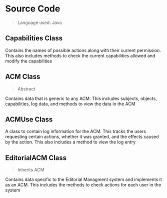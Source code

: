 # Source Code
> Language used: Java

## Capabilities Class
Contains the names of possible actions along with their current permission. This also includes methods to check the current capabilities allowed and modify the capabilities

## ACM Class
> Abstract  

Contains data that is generic to any ACM. This includes subjects, objects, capabilities, log data, and methods to view the data in the ACM

## ACMUse Class
A class to contain log information for the ACM. This tracks the users requesting certain actions, whether it was granted, and the effects caused by the action. This also includes a method to view the log entry

## EditorialACM Class
> Inherits ACM  

Contains data specific to the Editorial Managment system and implements it as an ACM. This includes the methods to check actions for each user in the system